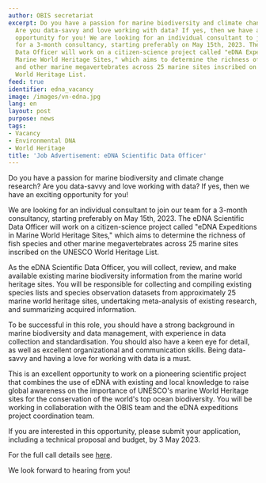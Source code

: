 ```yaml
---
author: OBIS secretariat
excerpt: Do you have a passion for marine biodiversity and climate change research?
  Are you data-savvy and love working with data? If yes, then we have an exciting
  opportunity for you! We are looking for an individual consultant to join our team
  for a 3-month consultancy, starting preferably on May 15th, 2023. The eDNA Scientific
  Data Officer will work on a citizen-science project called "eDNA Expeditions in
  Marine World Heritage Sites," which aims to determine the richness of fish species
  and other marine megavertebrates across 25 marine sites inscribed on the UNESCO
  World Heritage List.
feed: true
identifier: edna_vacancy
image: /images/vn-edna.jpg
lang: en
layout: post
purpose: news
tags:
- Vacancy
- Environmental DNA
- World Heritage
title: 'Job Advertisement: eDNA Scientific Data Officer'
---
```


Do you have a passion for marine biodiversity and climate change research? Are you data-savvy and love working with data? If yes, then we have an exciting opportunity for you!
 
We are looking for an individual consultant to join our team for a 3-month consultancy, starting preferably on May 15th, 2023. The eDNA Scientific Data Officer will work on a citizen-science project called "eDNA Expeditions in Marine World Heritage Sites," which aims to determine the richness of fish species and other marine megavertebrates across 25 marine sites inscribed on the UNESCO World Heritage List.
 
As the eDNA Scientific Data Officer, you will collect, review, and make available existing marine biodiversity information from the marine world heritage sites. You will be responsible for collecting and compiling existing species lists and species observation datasets from approximately 25 marine world heritage sites, undertaking meta-analysis of existing research, and summarizing acquired information.
 
To be successful in this role, you should have a strong background in marine biodiversity and data management, with experience in data collection and standardisation. You should also have a keen eye for detail, as well as excellent organizational and communication skills. Being data-savvy and having a love for working with data is a must.
 
This is an excellent opportunity to work on a pioneering scientific project that combines the use of eDNA with existing and local knowledge to raise global awareness on the importance of UNESCO's marine World Heritage sites for the conservation of the world's top ocean biodiversity. You will be working in collaboration with the OBIS team and the eDNA expeditions project coordination team.
 
If you are interested in this opportunity, please submit your application, including a technical proposal and budget, by 3 May 2023. 
 
For the full call details see [here](https://drive.google.com/file/d/1aYc4NNEjpnzFqu1Q-A_sn0jkQGFOaj0g/view).
 
We look forward to hearing from you!